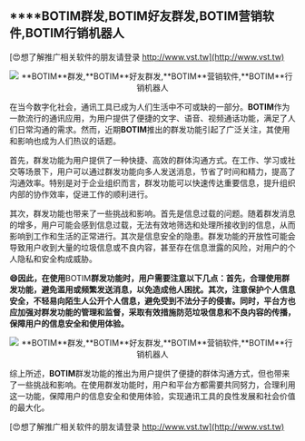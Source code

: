## ****BOTIM**群发,**BOTIM**好友群发,**BOTIM**营销软件,**BOTIM**行销机器人**

[😍想了解推广相关软件的朋友请登录 http://www.vst.tw](http://www.vst.tw)

 <center><img src="https://vst.tw/MP4/tuiguang/png/8.png" alt="**BOTIM**群发,**BOTIM**好友群发,**BOTIM**营销软件,**BOTIM**行销机器人"></center>

在当今数字化社会，通讯工具已成为人们生活中不可或缺的一部分。**BOTIM**作为一款流行的通讯应用，为用户提供了便捷的文字、语音、视频通话功能，满足了人们日常沟通的需求。然而，近期**BOTIM**推出的群发功能引起了广泛关注，其使用和影响也成为人们热议的话题。

首先，群发功能为用户提供了一种快捷、高效的群体沟通方式。在工作、学习或社交等场景下，用户可以通过群发功能向多人发送消息，节省了时间和精力，提高了沟通效率。特别是对于企业组织而言，群发功能可以快速传达重要信息，提升组织内部的协作效率，促进工作的顺利进行。

其次，群发功能也带来了一些挑战和影响。首先是信息过载的问题。随着群发消息的增多，用户可能会感到信息过载，无法有效地筛选和处理所接收到的信息，从而影响到工作和生活的正常进行。其次是信息安全的隐患。群发功能的开放性可能会导致用户收到大量的垃圾信息或不良内容，甚至存在信息泄露的风险，对用户的个人隐私和安全构成威胁。

**😄因此，在使用**BOTIM**群发功能时，用户需要注意以下几点：首先，合理使用群发功能，避免滥用或频繁发送消息，以免造成他人困扰。其次，注意保护个人信息安全，不轻易向陌生人公开个人信息，避免受到不法分子的侵害。同时，平台方也应加强对群发功能的管理和监督，采取有效措施防范垃圾信息和不良内容的传播，保障用户的信息安全和使用体验。**

 <center><img src="https://vst.tw/MP4/tuiguang/png/7.png" alt="**BOTIM**群发,**BOTIM**好友群发,**BOTIM**营销软件,**BOTIM**行销机器人"></center>

综上所述，**BOTIM**群发功能的推出为用户提供了便捷的群体沟通方式，但也带来了一些挑战和影响。在使用群发功能时，用户和平台方都需要共同努力，合理利用这一功能，保障用户的信息安全和使用体验，实现通讯工具的良性发展和社会价值的最大化。

[😍想了解推广相关软件的朋友请登录 http://www.vst.tw](http://www.vst.tw)



